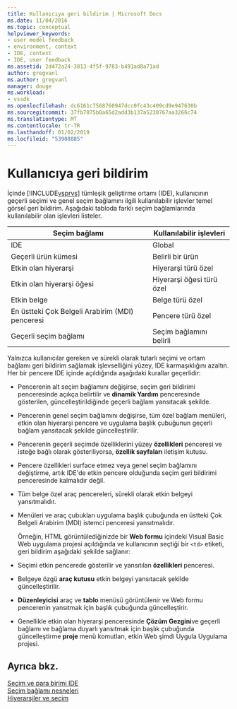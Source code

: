 ```yaml
---
title: Kullanıcıya geri bildirim | Microsoft Docs
ms.date: 11/04/2016
ms.topic: conceptual
helpviewer_keywords:
- user model feedback
- environment, context
- IDE, context
- IDE, user feedback
ms.assetid: 2d472a24-3813-4f5f-9783-b491ad8a71ad
author: gregvanl
ms.author: gregvanl
manager: douge
ms.workload:
- vssdk
ms.openlocfilehash: dc6161c7568760947dcc0fc43c409cd9e947630b
ms.sourcegitcommit: 37fb7075b0a65d2add3b137a5230767aa3266c74
ms.translationtype: MT
ms.contentlocale: tr-TR
ms.lasthandoff: 01/02/2019
ms.locfileid: "53908885"
---
```

# <a name="feedback-to-the-user"></a>Kullanıcıya geri bildirim
İçinde [!INCLUDE[vsprvs](../../code-quality/includes/vsprvs_md.md)] tümleşik geliştirme ortamı (IDE), kullanıcının geçerli seçimi ve genel seçim bağlamını ilgili kullanılabilir işlevler temel görsel geri bildirim. Aşağıdaki tabloda farklı seçim bağlamlarında kullanılabilir olan işlevleri listeler.  
  
|Seçim bağlamı|Kullanılabilir işlevleri|  
|-----------------------|-----------------------------|  
|IDE|Global|  
|Geçerli ürün kümesi|Belirli bir ürün|  
|Etkin olan hiyerarşi|Hiyerarşi türü özel|  
|Etkin olan hiyerarşi öğesi|Hiyerarşi öğesi türü özel|  
|Etkin belge|Belge türü özel|  
|En üstteki Çok Belgeli Arabirim (MDI) penceresi|Pencere türü özel|  
|Geçerli seçim bağlamı|Seçim bağlamını belirli|  
  
 Yalnızca kullanıcılar gereken ve sürekli olarak tutarlı seçimi ve ortam bağlamı geri bildirim sağlamak işlevselliğini yüzey, IDE karmaşıklığını azaltın. Her bir pencere IDE içinde açıldığında aşağıdaki kurallar geçerlidir:  
  
- Pencerenin alt seçim bağlamını değişirse, seçim geri bildirimi penceresinde açıkça belirtilir ve **dinamik Yardım** penceresinde gösterilen, güncelleştirildiğinde geçerli bağlam yansıtacak şekilde.  
  
- Pencerenin genel seçim bağlamını değişirse, tüm özel bağlam menüleri, etkin olan hiyerarşi pencere ve uygulama başlık çubuğunun geçerli bağlam yansıtacak şekilde güncelleştirilir.  
  
- Pencerenin geçerli seçimde özelliklerini yüzey **özellikleri** penceresi ve isteğe bağlı olarak gösteriliyorsa, **özellik sayfaları** iletişim kutusu.  
  
- Pencere özellikleri surface etmez veya genel seçim bağlamını değiştirme, artık IDE'de etkin pencere olduğunda seçim geri bildirimi penceresinde kalmalıdır değil.  
  
- Tüm belge özel araç pencereleri, sürekli olarak etkin belgeyi yansıtmalıdır.  
  
- Menüleri ve araç çubukları uygulama başlık çubuğunda en üstteki Çok Belgeli Arabirim (MDI) istemci penceresi yansıtmalıdır.  
  
  Örneğin, HTML görüntülediğinizde bir **Web formu** içindeki Visual Basic Web uygulama projesi açıldığında ve kullanıcının seçtiği bir `<td>` etiketi, geri bildirim aşağıdaki şekilde sağlanır:  
  
- Seçimi etkin pencerede gösterilir ve yansıtılan **özellikleri** penceresi.  
  
- Belgeye özgü **araç kutusu** etkin belgeyi yansıtacak şekilde güncelleştirilir.  
  
- **Düzenleyicisi** araç ve **tablo** menüsü görüntülenir ve Web formu pencerenin yansıtmak için başlık çubuğunda güncelleştirir.  
  
- Genellikle etkin olan hiyerarşi penceresinde **Çözüm Gezgini**ve geçerli bağlamı ve bağlama duyarlı yansıtmak için başlık çubuğunda güncelleştirme **proje** menü komutları, etkin Web şimdi Uygula Uygulama projesi.  
  
## <a name="see-also"></a>Ayrıca bkz.  
 [Seçim ve para birimi IDE](../../extensibility/internals/selection-and-currency-in-the-ide.md)   
 [Seçim bağlamı nesneleri](../../extensibility/internals/selection-context-objects.md)   
 [Hiyerarşiler ve seçim](../../extensibility/internals/hierarchies-and-selection.md)